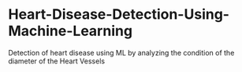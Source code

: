 # Heart-Disease-Detection-Using-Machine-Learning
Detection of heart disease using ML by analyzing the condition of the diameter of the Heart Vessels

